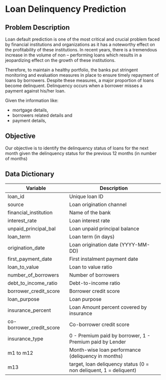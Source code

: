 # Loan Delinquency Prediction

## Problem Description
Loan default prediction is one of the most critical and crucial problem faced by financial institutions and organizations as it has a noteworthy effect on the profitability of these institutions. In recent years, there is a tremendous increase in the volume of non – performing loans which results in a jeopardizing effect on the growth of these institutions.

Therefore, to maintain a healthy portfolio, the banks put stringent monitoring and evaluation measures in place to ensure timely repayment of loans by borrowers. Despite these measures, a major proportion of loans become delinquent. Delinquency occurs when a borrower misses a payment against his/her loan.

Given the information like:
-  mortgage details, 
- borrowers related details and 
- payment details,

## Objective
Our objective is to identify the delinquency status of loans for the next month given the delinquency status for the previous 12 months (in number of months)

## Data Dictionary


|Variable	| Description |
|---------|-------------|
|loan_id |	Unique  loan ID |
|source	| Loan origination channel |
|financial_institution |	Name of the bank|
|interest_rate |	Loan interest rate |
|unpaid_principal_bal |	Loan unpaid principal balance |
|loan_term |	Loan term (in days) |
|origination_date |	Loan origination date (YYYY-MM-DD) |
|first_payment_date |	First instalment payment date | 
|loan_to_value	| Loan to value ratio |
|number_of_borrowers |	Number of borrowers |
|debt_to_income_ratio	| Debt-to-income ratio |
|borrower_credit_score |	Borrower credit score |
|loan_purpose |	Loan purpose |
|insurance_percent |	Loan Amount percent covered by insurance |
|co-borrower_credit_score |	Co-borrower credit score |
|insurance_type |	0 - Premium paid by borrower, 1 - Premium paid by Lender |
|m1 to m12 |	Month-wise loan performance (deliquency in months) |
|m13 |	target, loan deliquency status (0 = non deliquent, 1 = deliquent)  |
